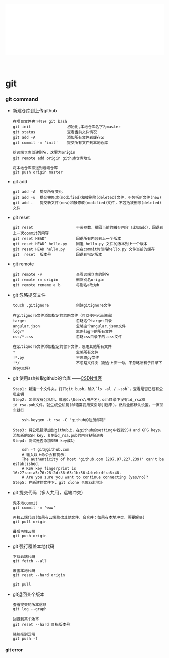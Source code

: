<div id="navifation" class='headbar'>
    <iframe id='head' align="center" width="100%" height="160" src="others_show.html"  frameborder="no" border="0" marginwidth="0" marginheight="px" scrolling="no" ></iframe>
</div>
<style>
    .headbar{text-align:center}
    .iframe{margin:0 auto;}
</style>
<script>
    var oDiv = document.getElementById('head');
    oDiv.style.position = 'fixed'; oDiv.style.top = '0px'; oDiv.style.left = '0px';
    document.title="others/git";
</script>
<br><br>
<!-- ___________________________________________ -->
<!-- ___________________________________________ -->

# git

### git command


* 新建仓库到上传github
    ```git
    在项目文件夹下打开 git bash
    git init                初始化,本地仓库名字为master
    git status              查看当前文件情况
    git add -A              添加所有文件到缓存区
    git commit -m 'init'    提交所有文件到本地仓库

    给远端仓库创建别名，这里为origin
    git remote add origin github仓库地址
    
    将本地仓库推送到远端仓库
    git push origin master

    ```

* git add
    ```git
    git add -A  提交所有变化
    git add -u  提交被修改(modified)和被删除(deleted)文件，不包括新文件(new)
    git add .   提交新文件(new)和被修改(modified)文件，不包括被删除(deleted)文件
    ```

* git reset
    ```git
    git reset                   不带参数，撤回当前的缓存内容（比如add），回退到上一次commit的内容
    git reset HEAD^             回退所有内容到上一个版本  
    git reset HEAD^ hello.py    回退 hello.py 文件的版本到上一个版本
    git reset HEAD hello.py     只在commit时忽略hello.py 文件当前的缓存  
    git  reset  版本号           回退到指定版本
    ```

* git remote
    ```git
    git remote -v               查看远端仓库的别名
    git remote rm origin        删除别名origin
    git remote rename a b       将别名a改为b
    ```

* git 忽略提交文件
    ```git
    touch .gitignore            创建gitignore文件
        
    在gitignore文件添加指定的忽略文件（可以使用vim编辑）
    target                      忽略这个target目录
    angular.json                忽略这个angular.json文件
    log/*                       忽略log下的所有文件
    css/*.css                   忽略css目录下的.css文件

    在gitignore文件添加指定的留下文件，忽略其他所有文件
    *                           忽略所有文件
    !*.py                       不忽略py文件
    !*/                         不忽略文件夹（配合上面一句，不忽略所有子目录下的py文件）
    ```

* git 使用ssh拉取github的仓库 ——[CSDN博客](https://blog.csdn.net/felicity294250051/article/details/53606158)
    ```git
    Step1: 新建一个文件夹，打开git bush，输入`ls -al /.~ssh`，查看是否已经有公私密钥
    Step2: 如果没有公私钥，或者C:\Users\用户名\.ssh目录下没有id_rsa和id_rsa.pub文件，就生成公私钥(邮箱需要用双引号引起来)。然后全部默认设置，一直回车就行
        
        ssh-keygen -t rsa -C "github的注册邮箱"

    Step3: 将公私钥添加到github上，在github的setting中找到SSH and GPG keys，添加新的SSH key，复制id_rsa.pub的内容粘贴进去
    Step4: 测试是否添加SSH key成功
        
        ssh -T git@github.com
        # 输入以上命令会有提示：
        The authenticity of host 'github.com (207.97.227.239)' can't be established.
        # RSA key fingerprint is 16:27:ac:a5:76:28:2d:36:63:1b:56:4d:eb:df:a6:48.
        # Are you sure you want to continue connecting (yes/no)?
    Step5: 在新建的文件下，git clone 仓库ssh地址
     ```

* git 提交代码（多人共用，远端冲突）
    ```git
    先本地commit
    git commit -m 'www'

    再拉云端代码(如果有云端修改其他文件，会合并；如果有本地冲突，需要解决)
    git pull origin

    最后再推云端
    git push origin
    ```

* git 强行覆盖本地代码
    ```git
    下载云端代码
    git fetch --all

    覆盖本地代码
    git reset --hard origin

    git pull
    ```

* git退回某个版本
    ```git
    查看提交的版本信息
    git log --graph

    回退到某个版本               
    git reset --hard 目标版本号

    强制推到云端
    git push -f     
    ```
     
#### git error


